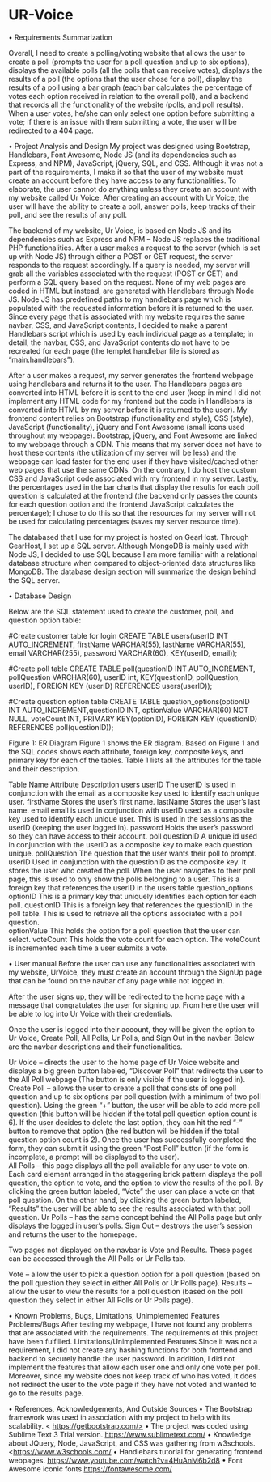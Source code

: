 # UR-Voice
•	Requirements Summarization

Overall, I need to create a polling/voting website that allows the user to create a poll (prompts the user for a poll question and up to six options), displays the available polls (all the polls that can receive votes), displays the results of a poll (the options that the user chose for a poll), display the results of a poll using a bar graph (each bar calculates the percentage of votes each option received in relation to the overall poll), and a backend that records all the functionality of the website (polls, and poll results). When a user votes, he/she can only select one option before submitting a vote; if there is an issue with them submitting a vote, the user will be redirected to a 404 page. 

•	Project Analysis and Design
My project was designed using Bootstrap, Handlebars, Font Awesome, Node JS (and its dependencies such as Express, and NPM), JavaScript, jQuery, SQL, and CSS. Although it was not a part of the requirements, I make it so that the user of my website must create an account before they have access to any functionalities. To elaborate, the user cannot do anything unless they create an account with my website called Ur Voice. After creating an account with Ur Voice, the user will have the ability to create a poll, answer polls, keep tracks of their poll, and see the results of any poll. 

The backend of my website, Ur Voice, is based on Node JS and its dependencies such as Express and NPM – Node JS replaces the traditional PHP functionalities. After a user makes a request to the server (which is set up with Node JS) through either a POST or GET request, the server responds to the request accordingly. If a query is needed, my server will grab all the variables associated with the request (POST or GET) and perform a SQL query based on the request. None of my web pages are coded in HTML but instead, are generated with Handlebars through Node JS. Node JS has predefined paths to my handlebars page which is populated with the requested information before it is returned to the user. Since every page that is associated with my website requires the same navbar, CSS, and JavaScript contents, I decided to make a parent Handlebars script which is used by each individual page as a template; in detail, the navbar, CSS, and JavaScript contents do not have to be recreated for each page (the templet handlebar file is stored as “main.handlebars”). 

After a user makes a request, my server generates the frontend webpage using handlebars and returns it to the user. The Handlebars pages are converted into HTML before it is sent to the end user (keep in mind I did not implement any HTML code for my frontend but the code in Handlebars is converted into HTML by my server before it is returned to the user). My frontend content relies on Bootstrap (functionality and style), CSS (style), JavaScript (functionality), jQuery and Font Awesome (small icons used throughout my webpage). Bootstrap, jQuery, and Font Awesome are linked to my webpage through a CDN. This means that my server does not have to host these contents (the utilization of my server will be less) and the webpage can load faster for the end user if they have visited/cached other web pages that use the same CDNs. On the contrary, I do host the custom CSS and JavaScript code associated with my frontend in my server.  Lastly, the percentages used in the bar charts that display the results for each poll question is calculated at the frontend (the backend only passes the counts for each question option and the frontend JavaScript calculates the percentage); I chose to do this so that the resources for my server will not be used for calculating percentages (saves my server resource time). 

The databased that I use for my project is hosted on GearHost. Through GearHost, I set up a SQL server. Although MongoDB is mainly used with Node JS, I decided to use SQL because I am more familiar with a relational database structure when compared to object-oriented data structures like MongoDB. The database design section will summarize the design behind the SQL server. 

•	Database Design

Below are the SQL statement used to create the customer, poll, and question option table: 

#Create customer table for login
CREATE TABLE users(userID INT AUTO_INCREMENT, firstName VARCHAR(55), lastName VARCHAR(55), email VARCHAR(255), password VARCHAR(60), KEY(userID, email));

#Create poll table
CREATE TABLE poll(questionID INT AUTO_INCREMENT, pollQuestion VARCHAR(60), userID int, KEY(questionID, pollQuestion, userID), FOREIGN KEY (userID) REFERENCES users(userID));

#Create question option table
CREATE TABLE question_options(optionID INT AUTO_INCREMENT,questionID INT, optionValue VARCHAR(60) NOT NULL, voteCount INT, PRIMARY KEY(optionID), FOREIGN KEY (questionID) REFERENCES poll(questionID));	

 
Figure 1: ER Diagram
Figure 1 shows the ER diagram. Based on Figure 1 and the SQL codes shows each attribute, foreign key, composite keys, and primary key for each of the tables. Table 1 lists all the attributes for the table and their description. 

Table Name	Attribute	Description
users	userID	The userID is used in conjunction with the email as a composite key used to identify each unique user. 
	firstName	Stores the user’s first name.
	lastName	Stores the user’s last name.
	email	email is used in conjunction with userID used as a composite key used to identify each unique user. This is used in the sessions as the userID (keeping the user logged in). 
	password	Holds the user’s password so they can have access to their account. 
poll	questionID	A unique id used in conjunction with the userID as a composite key to make each question unique. 
	pollQuestion	The question that the user wants their poll to prompt. 
	userID	Used in conjunction with the questionID as the composite key. It stores the user who created the poll. When the user navigates to their poll page, this is used to only show the polls belonging to a user. This is a foreign key that references the userID in the users table 
question_options	optionID	This is a primary key that uniquely identifies each option for each poll. 
	questionID	This is a foreign key that references the questionID in the poll table. This is used to retrieve all the options associated with a poll question.  
	optionValue	This holds the option for a poll question that the user can select. 
	voteCount	This holds the vote count for each option. The voteCount is incremented each time a user submits a vote.

•	User manual
Before the user can use any functionalities associated with my website, UrVoice, they must create an account through the SignUp page that can be found on the navbar of any page while not logged in.  

After the user signs up, they will be redirected to the home page with a message that congratulates the user for signing up. From here the user will be able to log into Ur Voice with their credentials. 

Once the user is logged into their account, they will be given the option to Ur Voice, Create Poll, All Polls, Ur Polls, and Sign Out in the navbar. Below are the navbar descriptions and their functionalities.

Ur Voice – directs the user to the home page of Ur Voice website and displays a big green button labeled, “Discover Poll” that redirects the user to the All Poll webpage (The button is only visible if the user is logged in). 
Create Poll – allows the user to create a poll that consists of one poll question and up to six options per poll question (with a minimum of two poll question). Using the green “+” button, the user will be able to add more poll question (this button will be hidden if the total poll question option count is 6). If the user decides to delete the last option, they can hit the red “-” button to remove that option (the red button will be hidden if the total question option count is 2). Once the user has successfully completed the form, they can submit it using the green “Post Poll” button (if the form is incomplete, a prompt will be displayed to the user).  
All Polls – this page displays all the poll available for any user to vote on. Each card element arranged in the staggering brick pattern displays the poll question, the option to vote, and the option to view the results of the poll. By clicking the green button labeled, “Vote” the user can place a vote on that poll question. On the other hand, by clicking the green button labeled, “Results” the user will be able to see the results associated with that poll question. 
Ur Polls – has the same concept behind the All Polls page but only displays the logged in user’s polls. 
Sign Out – destroys the user’s session and returns the user to the homepage. 

Two pages not displayed on the navbar is Vote and Results. These pages can be accessed through the All Polls or Ur Polls tab. 

Vote – allow the user to pick a question option for a poll question (based on the poll question they select in either All Polls or Ur Polls page).
Results – allow the user to view the results for a poll question (based on the poll question they select in either All Polls or Ur Polls page).

•	Known Problems, Bugs, Limitations, Unimplemented Features
Problems/Bugs
After testing my webpage, I have not found any problems that are associated with the requirements. The requirements of this project have been fulfilled. 
Limitations/Unimplemented Features 
Since it was not a requirement, I did not create any hashing functions for both frontend and backend to securely handle the user password. In addition, I did not implement the features that allow each user one and only one vote per poll. Moreover, since my website does not keep track of who has voted, it does not redirect the user to the vote page if they have not voted and wanted to go to the results page. 


•	References, Acknowledgements, And Outside Sources
•	The Bootstrap framework was used in association with my project to help with its scalability.
< https://getbootstrap.com/>
•	The project was coded using Sublime Text 3 Trial version. 
<https://www.sublimetext.com/>
•	Knowledge about JQuery, Node, JavaScript, and CSS was gathering from w3schools. 
<https://www.w3schools.com/
•	Handlebars tutorial for generating frontend webpages.
https://www.youtube.com/watch?v=4HuAnM6b2d8
•	Font Awesome iconic fonts
https://fontawesome.com/



